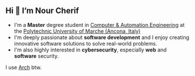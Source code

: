 ## Hi 👋 I’m Nour Cherif 
- I'm a **Master** degree student in [Computer & Automation Engineering](https://www.univpm.it/Entra/Offerta_formativa_1/Offerta_formativa_2/Corso_di_laurea_magistrale_in_Ingegneria_Informatica_e_dellAutomazione_1) at the [Polytechnic University of Marche (Ancona, Italy)](https://www.univpm.it/Entra/Universita_Politecnica_delle_Marche_Home/L/1)
- I'm deeply passionate about **software development** and I enjoy creating innovative software solutions to solve real-world problems.
- I'm also highly interested in **cybersecurity**, especially **web** and **software** security.

I use [Arch](https://archlinux.org/) btw.
